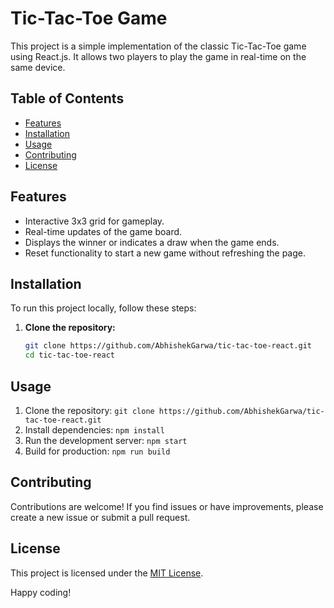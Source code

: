 # Tic-Tac-Toe Game

This project is a simple implementation of the classic Tic-Tac-Toe game using React.js. It allows two players to play the game in real-time on the same device.

## Table of Contents

- [Features](#features)
- [Installation](#installation)
- [Usage](#usage)
- [Contributing](#contributing)
- [License](#license)

## Features

- Interactive 3x3 grid for gameplay.
- Real-time updates of the game board.
- Displays the winner or indicates a draw when the game ends.
- Reset functionality to start a new game without refreshing the page.

## Installation

To run this project locally, follow these steps:

1. **Clone the repository:**

   ```bash
   git clone https://github.com/AbhishekGarwa/tic-tac-toe-react.git
   cd tic-tac-toe-react


## Usage

1. Clone the repository: `git clone https://github.com/AbhishekGarwa/tic-tac-toe-react.git`
2. Install dependencies: `npm install`
3. Run the development server: `npm start`
4. Build for production: `npm run build`



## Contributing

Contributions are welcome! If you find issues or have improvements, please create a new issue or submit a pull request.

## License

This project is licensed under the [MIT License](LICENSE).

Happy coding!
